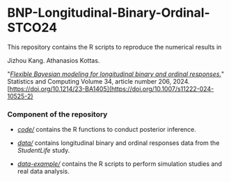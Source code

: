 # BNP-Longitudinal-Binary-Ordinal-STCO24
This repository contains the R scripts to reproduce the numerical results in

Jizhou Kang. Athanasios Kottas.

"[*Flexible Bayesian modeling for longitudinal binary and ordinal responses.*](https://link.springer.com/article/10.1007/s11222-024-10525-2?utm_source=rct_congratemailt&utm_medium=email&utm_campaign=oa_20241026&utm_content=10.1007%2Fs11222-024-10525-2)" Statistics and Computing Volume 34, article number 206, 2024. [https://doi.org/10.1214/23-BA1405](https://doi.org/10.1007/s11222-024-10525-2)

### Component of the repository

- [*code/*](https://github.com/gzerokang/BNP-Longitudinal-Binary-Ordinal-STCO24/tree/main/code) contains the R functions to conduct posterior inference.
  
- [*data/*](https://github.com/gzerokang/BNP-Longitudinal-Binary-Ordinal-STCO24/tree/main/data) contains longitudinal binary and ordinal responses data from the *StudentLife* study.
  
- [*data-example/*](https://github.com/gzerokang/BNP-Longitudinal-Binary-Ordinal-STCO24/tree/main/code) contains the R scripts to perform simulation studies and real data analysis.
